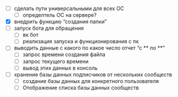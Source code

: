 - [ ] сделать пути универсальными для всех OC 
    - [ ] определтель ОС на сервере?
- [x] внедрить функцию “создания папки”
- [ ] запуск бота для обращения
    - [ ] вк бот
    - [ ] реализация запуска и функционирования с пк
- [ ] выводить данные с какого по какое число отчет “с ** по **”
    - [ ] запрос времени создания файла
    - [ ] запрос текущего времени
    - [ ] вывод этих данных в консоль
- [ ] хранение базы данных подписчиков от нескольких сообществ
    - [ ] создание базы данных для конкретного пользователя 
    - [ ] Отображение списка базы данных сообществ